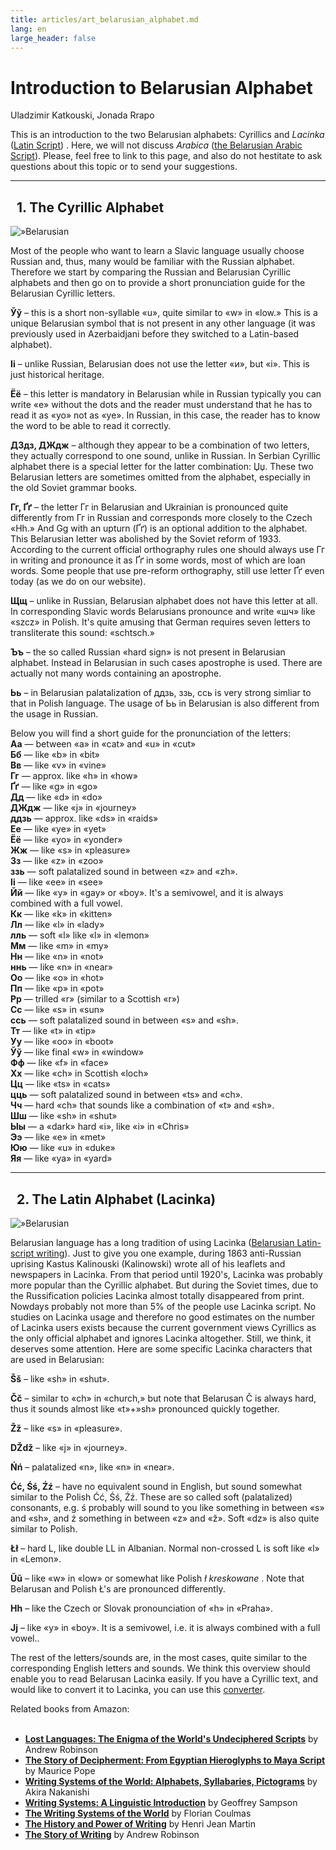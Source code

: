 ```yaml
---
title: articles/art_belarusian_alphabet.md 
lang: en
large_header: false
---
```



<h1 id=»introduction-to-belarusian-alphabet»>Introduction to Belarusian Alphabet</h1>

Uladzimir Katkouski, Jonada Rrapo


This is an introduction to the two Belarusian alphabets: Cyrillics and  *Lacinka*  (<a href=»articles/art_lac1.html»>Latin Script</a>) . Here, we will not discuss  *Arabica*  (<a href=»articles/art_kitab1_en.html»>the Belarusian Arabic Script</a>). Please, feel free to link to this page, and also do not hestitate to ask questions about this topic or to send your suggestions.

<hr />
<h2 id=»the-cyrillic-alphabet»>  1. The Cyrillic Alphabet</h2>
<img src=»belarusian_alphabet_cyrillic.gif» title=»Belarusian Alphabet (Cyrillics)» width=»565» height=»143» alt=»Belarusian Alphabet (Cyrillics)» />

Most of the people who want to learn a Slavic language usually choose Russian and, thus, many would be familiar with the Russian alphabet. Therefore we start by comparing the Russian and Belarusian Cyrillic alphabets and then go on to provide a short pronunciation guide for the Belarusian Cyrillic letters.


<strong>Ўў</strong> – this is a short non-syllable «u», quite similar to «w» in «low.» This is a unique Belarusian symbol that is not present in any other language (it was previously used in Azerbaidjani before they switched to a Latin-based alphabet).


<strong>Іі</strong> – unlike Russian, Belarusian does not use the letter «и», but «і». This is just historical heritage.


<strong>Ёё</strong> – this letter is mandatory in Belarusian while in Russian typically you can write «e» without the dots and the reader must understand that he has to read it as «yo» not as «ye». In Russian, in this case, the reader has to know the word to be able to read it correctly.


<strong>ДЗдз, ДЖдж</strong> – although they appear to be a combination of two letters, they actually correspond to one sound, unlike in Russian. In Serbian Cyrillic alphabet there is a special letter for the latter combination: Џџ. These two Belarusian letters are sometimes omitted from the alphabet, especially in the old Soviet grammar books.


<strong>Гг, Ґґ</strong> – the letter Гг in Belarusian and Ukrainian is pronounced quite differently from Гг in Russian and corresponds more closely to the Czech «Hh.» And Gg with an upturn (Ґґ) is an optional addition to the alphabet. This Belarusian letter was abolished by the Soviet reform of 1933. According to the current official orthography rules one should always use Гг in writing and pronounce it as Ґґ in some words, most of which are loan words. Some people that use pre-reform orthography, still use letter Ґґ even today (as we do on our website).


<strong>Щщ</strong> – unlike in Russian, Belarusian alphabet does not have this letter at all. In corresponding Slavic words Belarusians pronounce and write «шч» like «szcz» in Polish. It's quite amusing that German requires seven letters to transliterate this sound: «schtsch.»


<strong>Ъъ</strong> – the so called Russian «hard sign» is not present in Belarusian alphabet. Instead in Belarusian in such cases apostrophe is used. There are actually not many words containing an apostrophe.


<strong>Ьь</strong> – in Belarusian palatalization of ддзь, ззь, ссь is very strong simliar to that in Polish language. The usage of Ьь in Belarusian is also different from the usage in Russian.


Below you will find a short guide for the pronunciation of the letters:<br />
<strong>Аа</strong> — between «a» in «cat» and «u» in «cut»<br />
<strong>Бб</strong> — like «b» in «bit»<br />
<strong>Вв</strong> — like «v» in «vine»<br />
<strong>Гг</strong> — approx. like «h» in «how»<br />
<strong>Ґґ</strong> — like «g» in «go»<br />
<strong>Дд</strong> — like «d» in «do»<br />
<strong>ДЖдж</strong> — like «j» in «journey»<br />
<strong>ддзь</strong> — approx. like «ds» in «raids»<br />
<strong>Ее</strong> — like «ye» in «yet»<br />
<strong>Ёё</strong> — like «yo» in «yonder»<br />
<strong>Жж</strong> — like «s» in «pleasure»<br />
<strong>Зз</strong> — like «z» in «zoo»<br />
<strong>ззь</strong> — soft palatalized sound in between «z» and «zh».<br />
<strong>Іі</strong> — like «ee» in «see»<br />
<strong>Йй</strong> — like «y» in «gay» or «boy». It's a semivowel, and it is always combined with a full vowel.<br />
<strong>Кк</strong> — like «k» in «kitten»<br />
<strong>Лл</strong> — like «l» in «lady»<br />
<strong>лль</strong> — soft «l» like «l» in «lemon»<br />
<strong>Мм</strong> — like «m» in «my»<br />
<strong>Нн</strong> — like «n» in «not»<br />
<strong>ннь</strong> — like «n» in «near»<br />
<strong>Оо</strong> — like «o» in «hot»<br />
<strong>Пп</strong> — like «p» in «pot»<br />
<strong>Рр</strong> — trilled «r» (similar to a Scottish «r»)<br />
<strong>Сс</strong> — like «s» in «sun»<br />
<strong>ссь</strong> — soft palatalized sound in between «s» and «sh».<br />
<strong>Тт</strong> — like «t» in «tip»<br />
<strong>Уу</strong> — like «oo» in «boot»<br />
<strong>Ўў</strong> — like final «w» in «window»<br />
<strong>Фф</strong> — like «f» in «face»<br />
<strong>Хх</strong> — like «ch» in Scottish «loch»<br />
<strong>Цц</strong> — like «ts» in «cats»<br />
<strong>цць</strong> — soft palatalized sound in between «ts» and «ch».<br />
<strong>Чч</strong> — hard «ch» that sounds like a combination of «t» and «sh».<br />
<strong>Шш</strong> — like «sh» in «shut»<br />
<strong>Ыы</strong> — a «dark» hard «i», like «i» in «Chris»<br />
<strong>Ээ</strong> — like «e» in «met»<br />
<strong>Юю</strong> — like «u» in «duke»<br />
<strong>Яя</strong> — like «ya» in «yard»<br />


<hr />
<h2 id=»the-latin-alphabet-lacinka»>  2. The Latin Alphabet (Lacinka)</h2>
<img src=»belarusian_alphabet_latin.gif» title=»Belarusian Alphabet (Latin)» width=»565» height=»143» alt=»Belarusian Alphabet (Latin)» />

Belarusian language has a long tradition of using Lacinka (<a href=»articles/art_lac1.html»>Belarusian Latin-script writing</a>). Just to give you one example, during 1863 anti-Russian uprising Kastus Kalinouski (Kalinowski) wrote all of his leaflets and newspapers in Lacinka. From that period until 1920's, Lacinka was probably more popular than the Cyrillic alphabet. But during the Soviet times, due to the Russification policies Lacinka almost totally disappeared from print. Nowdays probably not more than 5% of the people use Lacinka script. No studies on Lacinka usage and therefore no good estimates on the number of Lacinka users exists because the current government views Cyrillics as the only official alphabet and ignores Lacinka altogether. Still, we think, it deserves some attention. Here are some specific Lacinka characters that are used in Belarusian:


<strong>Šš</strong> – like «sh» in «shut».


<strong>Čč</strong> – similar to «ch» in «church,» but note that Belarusan Č is always hard, thus it sounds almost like «t»+»sh» pronounced quickly together.


<strong>Žž</strong> – like «s» in «pleasure».


<strong>DŽdž</strong> – like «j» in «journey».


<strong>Ńń</strong> – palatalized «n», like «n» in «near».


<strong>Ćć, Śś, Źź</strong> – have no equivalent sound in English, but sound somewhat similar to the Polish Ćć, Śś, Źź. These are so called soft (palatalized) consonants, e.g. ś probably will sound to you like something in between «s» and «sh», and ź something in between «z» and «ž». Soft «dz» is also quite similar to Polish.


<strong>Łł</strong> – hard L, like double LL in Albanian. Normal non-crossed L is soft like «l» in «Lemon».


<strong>Ŭŭ</strong> – like «w» in «low» or somewhat like Polish  *ł kreskowane* . Note that Belarusan and Polish Ł's are pronounced differently.


<strong>Hh</strong> – like the Czech or Slovak pronounciation of «h» in «Praha».


<strong>Jj</strong> – like «y» in «boy». It is a semivowel, i.e. it is always combined with a full vowel..


The rest of the letters/sounds are, in the most cases, quite similar to the corresponding English letters and sounds. We think this overview should enable you to read Belarusan Lacinka easily. If you have a Cyrillic text, and would like to convert it to Lacinka, you can use this <a href=»latin.html»>converter</a>.




Related books from Amazon:<br />
<br />
- <strong><a href=»http://www.amazon.com/exec/obidos/ASIN/0071357432/belarusianlan-20»>Lost Languages: The Enigma of the World's Undeciphered Scripts</a></strong> by Andrew Robinson<br />
- <strong><a href=»http://www.amazon.com/exec/obidos/ASIN/050028105X/belarusianlan-20»>The Story of Decipherment: From Egyptian Hieroglyphs to Maya Script</a></strong> by Maurice Pope<br />
- <strong><a href=»http://www.amazon.com/exec/obidos/ASIN/0804816549/belarusianlan-20»>Writing Systems of the World: Alphabets, Syllabaries, Pictograms</a></strong> by Akira Nakanishi<br />
- <strong><a href=»http://www.amazon.com/exec/obidos/ASIN/0804717567/belarusianlan-20»>Writing Systems: A Linguistic Introduction</a></strong> by Geoffrey Sampson<br />
- <strong><a href=»http://www.amazon.com/exec/obidos/ASIN/0631165134/belarusianlan-20»>The Writing Systems of the World</a></strong> by Florian Coulmas<br />
- <strong><a href=»http://www.amazon.com/exec/obidos/ASIN/0226508366/belarusianlan-20»>The History and Power of Writing</a></strong> by Henri Jean Martin<br />
- <strong><a href=»http://www.amazon.com/exec/obidos/ASIN/0500281564/belarusianlan-20»>The Story of Writing</a></strong> by Andrew Robinson<br />

